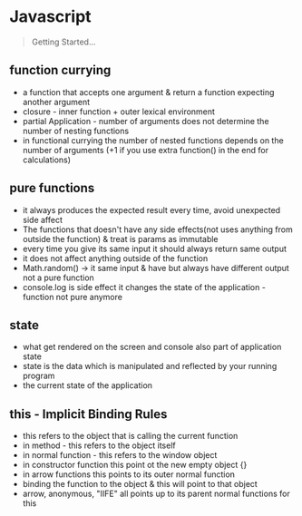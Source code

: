 # Javascript

> Getting Started...

## function currying

* a function that accepts one argument & return a function expecting another argument
* closure - inner function + outer lexical environment
* partial Application - number of arguments does not determine the number of nesting functions
* in functional currying the number of nested functions depends on the number of arguments (+1 if you use extra function() in the end for calculations)

## pure functions

* it always produces the expected result every time, avoid unexpected side affect
* The functions that doesn't have any side effects(not uses anything from outside the function) & treat is params as immutable
* every time you give its same input it should always return same output
* it does not affect anything outside of the function
* Math.random() -> it same input & have but always have different output not a pure function
* console.log is side effect it changes the state of the application - function not pure anymore

## state

* what get rendered on the screen and console also part of application state
* state is the data which is manipulated and reflected by your running program
* the current state of the application

## this - Implicit Binding Rules

* this refers to the object that is calling the current function
* in method - this refers to the object itself
* in normal function - this refers to the window object
* in constructor function this point ot the new empty object {}
* in arrow functions this points to its outer normal function
* binding the function to the object & this will point to that object
* arrow, anonymous, "IIFE" all points up to its parent normal functions for this
